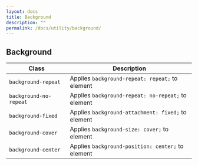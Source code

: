 ```yaml
---
layout: docs
title: Background
description: ""
permalink: /docs/utility/background/
---
```


## Background

| Class                  | Description                                        |
| ---------------------- | -------------------------------------------------- |
| `background-repeat`    | Applies `background-repeat: repeat;` to element    |
| `background-no-repeat` | Applies `background-repeat: no-repeat;` to element |
| `background-fixed`     | Applies `background-attachment: fixed;` to element |
| `background-cover`     | Applies `background-size: cover;` to element       |
| `background-center`    | Applies `background-position: center;` to element  |
